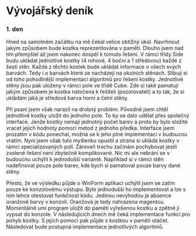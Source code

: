 # Vývojářský deník
### 1. den
Hned na samotném začátku na mě čekal velice obtížný úkol. Navrhnout jakým způsobem bude kostka reprezentována v paměti. Dlouho jsem nad tím přemýšlel až jsem nakonec dospěl k tomuto řešení. V rámci třídy Side budu ukládat jednotlivé kostky (4 rohové, 4 boční a 1 středovou) každé z šesti stěn. Každá z těchto kostek bude ukládat informace o všech svých barvách. Tedy i o barvách které se nacházejí na okolních stěnách. Slibuji si od toho pohodlnější implementaci algoritmů pro řešení kostky. Jednotlivé stěny jsou pak uloženy v rámci pole ve třídě Cube. Zde si také pamatuji jakým způsobem je kostka natočena k řešiteli (pozorovateli) a to tak, že si ukládám jaká je středová barva horní a čelní stěny.

Při psaní jsem však narazil na drobný problém. Původně jsem chtěl jednotlivé kostky uložit do jednoho pole. To by se dalo udělat přes společný interface. Jenže kostky nemají jednotný počet barev a proto by bylo složité vracet jejich hodnoty pomocí metod z jednoho předka. Interface jsem prozatím v kódu ponechal, možná se k jeho plné implementaci v budoucnu vratím. Nyní jsem však tuto myšlenku opustil a strana si ukládá kostky v rámci specializovaných polí. Zároveň trochu začínám pochybovat jestli zvolené řešení není zbytečně komplikované. Nic mi ale nebrání se v budoucnu uchýlit k jednodušší variantě. Například si v rámci stěn nadefinovat pouze pole barev, kde bych si pamatoval pouze barvy dané stěny.

Přesto, že ve výsledku půjde o WinForm aplikaci uchýlil jsem se zatím pouze ke konzolovému výstupu. Bylo jednodušší ho implementovat a lze s ním lehce otestovat funkčnost kódu. Jedinou nevýhodou je absence oranžové barvy v konzoli. Oranžová je tedy nahrazena magentou. Momentálně umí program uložit do paměti vyřešenou kostku a zpětně ji vypsat do konzole. V následujících dnech mě čeká implementace funkcí pro pohyb kostky. S jejich pomocí pak půjde s kostkou v paměti otáčet. Následovat bude postupná implementace jednotlivých algoritmů.